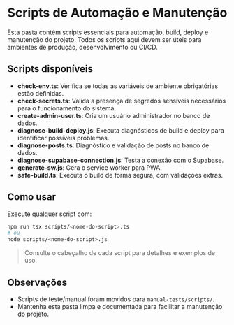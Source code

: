 # Scripts de Automação e Manutenção

Esta pasta contém scripts essenciais para automação, build, deploy e manutenção do projeto. Todos os scripts aqui devem ser úteis para ambientes de produção, desenvolvimento ou CI/CD.

## Scripts disponíveis

- **check-env.ts**: Verifica se todas as variáveis de ambiente obrigatórias estão definidas.
- **check-secrets.ts**: Valida a presença de segredos sensíveis necessários para o funcionamento do sistema.
- **create-admin-user.ts**: Cria um usuário administrador no banco de dados.
- **diagnose-build-deploy.js**: Executa diagnósticos de build e deploy para identificar possíveis problemas.
- **diagnose-posts.ts**: Diagnóstico e validação de posts no banco de dados.
- **diagnose-supabase-connection.js**: Testa a conexão com o Supabase.
- **generate-sw.js**: Gera o service worker para PWA.
- **safe-build.ts**: Executa o build de forma segura, com validações extras.

## Como usar

Execute qualquer script com:

```sh
npm run tsx scripts/<nome-do-script>.ts
# ou
node scripts/<nome-do-script>.js
```

> Consulte o cabeçalho de cada script para detalhes e exemplos de uso.

## Observações
- Scripts de teste/manual foram movidos para `manual-tests/scripts/`.
- Mantenha esta pasta limpa e documentada para facilitar a manutenção do projeto.
